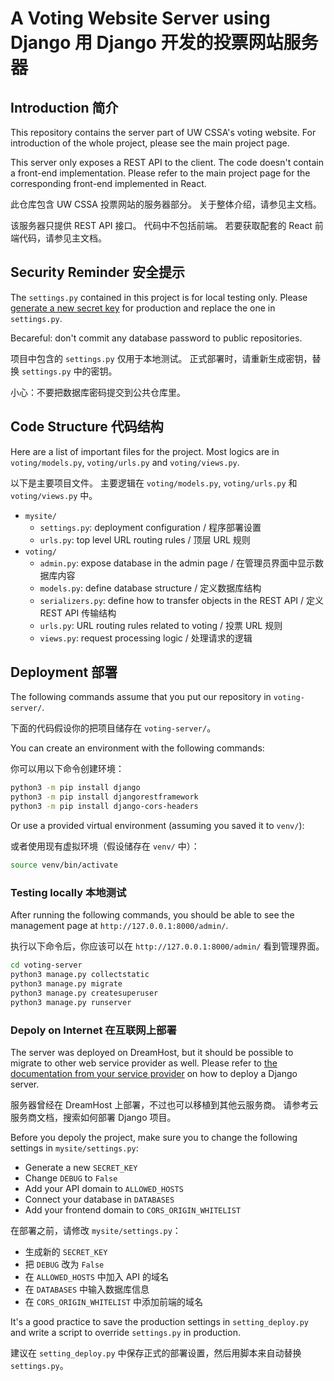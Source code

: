 # A Voting Website Server using Django 用 Django 开发的投票网站服务器

## Introduction 简介

This repository contains the server part of UW CSSA's voting website.
For introduction of the whole project, please see the main project page.

This server only exposes a REST API to the client.
The code doesn't contain a front-end implementation.
Please refer to the main project page for the corresponding front-end implemented in React.

此仓库包含 UW CSSA 投票网站的服务器部分。
关于整体介绍，请参见主文档。

该服务器只提供 REST API 接口。
代码中不包括前端。
若要获取配套的 React 前端代码，请参见主文档。

## Security Reminder 安全提示

The `settings.py` contained in this project is for local testing only.
Please [generate a new secret key](https://stackoverflow.com/questions/41298963/is-there-a-function-for-generating-settings-secret-key-in-django) for production and replace the one in `settings.py`.

Becareful: don't commit any database password to public repositories.

项目中包含的 `settings.py` 仅用于本地测试。
正式部署时，请重新生成密钥，替换 `settings.py` 中的密钥。

小心：不要把数据库密码提交到公共仓库里。

## Code Structure 代码结构

Here are a list of important files for the project.
Most logics are in `voting/models.py`, `voting/urls.py` and `voting/views.py`.

以下是主要项目文件。
主要逻辑在 `voting/models.py`, `voting/urls.py` 和 `voting/views.py` 中。

* `mysite/`
  * `settings.py`: deployment configuration / 程序部署设置
  * `urls.py`: top level URL routing rules / 顶层 URL 规则
* `voting/`
  * `admin.py`: expose database in the admin page / 在管理员界面中显示数据库内容
  * `models.py`: define database structure / 定义数据库结构
  * `serializers.py`: define how to transfer objects in the REST API / 定义 REST API 传输结构
  * `urls.py`: URL routing rules related to voting / 投票 URL 规则
  * `views.py`: request processing logic / 处理请求的逻辑

## Deployment 部署

The following commands assume that you put our repository in `voting-server/`.

下面的代码假设你的把项目储存在 `voting-server/`。

You can create an environment with the following commands:

你可以用以下命令创建环境：

```bash
python3 -m pip install django            
python3 -m pip install djangorestframework
python3 -m pip install django-cors-headers
```

Or use a provided virtual environment (assuming you saved it to `venv/`):

或者使用现有虚拟环境（假设储存在 `venv/` 中）：

```bash
source venv/bin/activate
```

### Testing locally 本地测试

After running the following commands, you should be able to see the management page at `http://127.0.0.1:8000/admin/`.

执行以下命令后，你应该可以在 `http://127.0.0.1:8000/admin/` 看到管理界面。

```bash
cd voting-server
python3 manage.py collectstatic
python3 manage.py migrate
python3 manage.py createsuperuser
python3 manage.py runserver
```

### Depoly on Internet 在互联网上部署


The server was deployed on DreamHost, but it should be possible to migrate to other web service provider as well.
Please refer to [the documentation from your service provider](https://help.dreamhost.com/hc/en-us/articles/215319598-Django-overview) on how to deploy a Django server.

服务器曾经在 DreamHost 上部署，不过也可以移植到其他云服务商。
请参考云服务商文档，搜索如何部署 Django 项目。

Before you depoly the project, make sure you to change the following settings in `mysite/settings.py`:

* Generate a new `SECRET_KEY`
* Change `DEBUG` to `False`
* Add your API domain to `ALLOWED_HOSTS`
* Connect your database in `DATABASES`
* Add your frontend domain to `CORS_ORIGIN_WHITELIST`

在部署之前，请修改 `mysite/settings.py`：

* 生成新的 `SECRET_KEY`
* 把 `DEBUG` 改为 `False`
* 在 `ALLOWED_HOSTS` 中加入 API 的域名
* 在 `DATABASES` 中输入数据库信息
* 在 `CORS_ORIGIN_WHITELIST` 中添加前端的域名


It's a good practice to save the production settings in `setting_deploy.py` and write a script to override `settings.py` in production.

建议在 `setting_deploy.py` 中保存正式的部署设置，然后用脚本来自动替换 `settings.py`。
